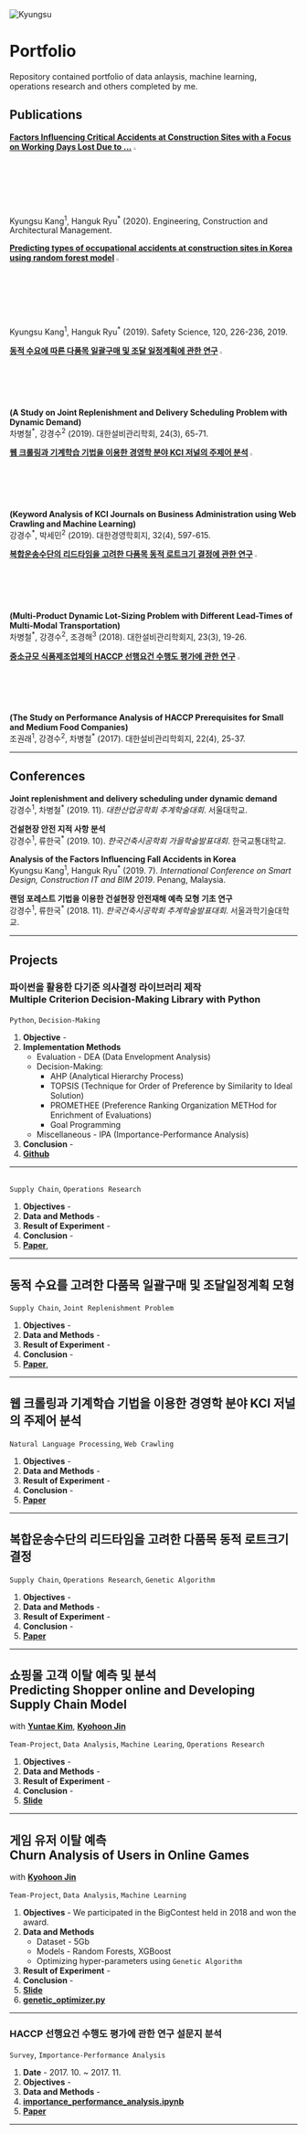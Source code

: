 <img alt="Kyungsu" src="https://img.shields.io/badge/Created%20by-Kyungsu-orange.svg?style=flat&colorA=E1523D&colorB=blue" />

# Portfolio

Repository contained portfolio of data anlaysis, machine learning, operations research and others completed by me.

## Publications

**<a href="/">Factors Influencing Critical Accidents at Construction Sites with a Focus on Working Days Lost Due to ...**</a> <img alt="SCIE" width="3%" src="https://img.shields.io/badge/SCIE%20-yellow.svg" /><br>Kyungsu Kang<sup>1</sup>, Hanguk Ryu<sup>*</sup> (2020). Engineering, Construction and Architectural Management.

**<a href="https://www.sciencedirect.com/science/article/pii/S0925753519301110">Predicting types of occupational accidents at construction sites in Korea using random forest model</a>** <img alt="SCIE" width="3%" src="https://img.shields.io/badge/SCIE%20-yellow.svg" /><br>Kyungsu Kang<sup>1</sup>, Hanguk Ryu<sup>*</sup> (2019). Safety Science, 120, 226-236, 2019.

**<a href="https://www.kci.go.kr/kciportal/ci/sereArticleSearch/ciSereArtiView.kci?sereArticleSearchBean.artiId=ART002511741">동적 수요에 따른 다품목 일괄구매 및 조달 일정계획에 관한 연구</a> <img alt="KCI" width="2.5%" src="https://img.shields.io/badge/KCI%20-yellow.svg" /><br>(A Study on Joint Replenishment and Delivery Scheduling Problem with Dynamic Demand)**<br>차병철<sup>*</sup>, 강경수<sup>2</sup> (2019). 대한설비관리학회, 24(3), 65-71.

**<a href="http://scholar.dkyobobook.co.kr/searchDetail.laf?barcode=4010027136138">웹 크롤링과 기계학습 기법을 이용한 경영학 분야 KCI 저널의 주제어 분석</a> <img alt="KCI" width="2.5%" src="https://img.shields.io/badge/KCI%20-yellow.svg" /><br>(Keyword Analysis of KCI Journals on Business Administration using Web Crawling and Machine Learning)**<br>강경수<sup>*</sup>, 박세민<sup>2</sup> (2019). 대한경영학회지, 32(4), 597-615.

**<a href="http://www.papersearch.net/thesis/article.asp?key=3634070">복합운송수단의 리드타임을 고려한 다품목 동적 로트크기 결정에 관한 연구</a> <img alt="KCI" width="2.5%" src="https://img.shields.io/badge/KCI%20-yellow.svg" /><br>(Multi-Product Dynamic Lot-Sizing Problem with Different Lead-Times of Multi-Modal Transportation)**<br>차병철<sup>*</sup>, 강경수<sup>2</sup>, 조경해<sup>3</sup> (2018). 대한설비관리학회지, 23(3), 19-26.

**<a href="http://www.papersearch.net/thesis/article.asp?key=3568990">중소규모 식품제조업체의 HACCP 선행요건 수행도 평가에 관한 연구</a> <img alt="KCI" width="2.5%" src="https://img.shields.io/badge/KCI%20-yellow.svg" /><br>(The Study on Performance Analysis of HACCP Prerequisites for Small and Medium Food Companies)**<br>조권래<sup>1</sup>, 강경수<sup>2</sup>, 차병철<sup>*</sup> (2017). 대한설비관리학회지, 22(4), 25-37.

---

## Conferences

**Joint replenishment and delivery scheduling under dynamic demand**<br>강경수<sup>1</sup>, 차병철<sup>*</sup> (2019. 11). _대한산업공학회 추계학술대회_. 서울대학교.

**건설현장 안전 지적 사항 분석**<br>강경수<sup>1</sup>, 류한국<sup>*</sup> (2019. 10). _한국건축시공학회 가을학술발표대회_. 한국교통대학교.

**Analysis of the Factors Influencing Fall Accidents in Korea**<br>Kyungsu Kang<sup>1</sup>, Hanguk Ryu<sup>*</sup> (2019. 7). _International Conference on
Smart Design, Construction IT and BIM 2019_. Penang, Malaysia.

**랜덤 포레스트 기법을 이용한 건설현장 안전재해 예측 모형 기초 연구**<br>강경수<sup>1</sup>, 류한국<sup>*</sup> (2018. 11). _한국건축시공학회 추계학술발표대회_. 서울과학기술대학교.

---

## Projects

### 파이썬을 활용한 다기준 의사결정 라이브러리 제작<br>Multiple Criterion Decision-Making Library with Python

`Python`, `Decision-Making`

1. **Objective** - 
2. **Implementation Methods**
    * Evaluation - DEA (Data Envelopment Analysis)
    * Decision-Making:
        * AHP (Analytical Hierarchy Process)
        * TOPSIS (Technique for Order of Preference by Similarity to Ideal Solution)
        * PROMETHEE (Preference Ranking Organization METHod for Enrichment of Evaluations)
        * Goal Programming
    * Miscellaneous - IPA (Importance-Performance Analysis)
4. **Conclusion** - 
5. <a href="https://github.com/unerue/decisionpy" target="_blank"><b>Github</b></a>

---

## 

`Supply Chain`, `Operations Research`

1. **Objectives** - 
2. **Data and Methods** -
3. **Result of Experiment** -
4. **Conclusion** - 
5. [**Paper**](), 

---

## 동적 수요를 고려한 다품목 일괄구매 및 조달일정계획 모형

`Supply Chain`, `Joint Replenishment Problem`

1. **Objectives** - 
2. **Data and Methods** -
3. **Result of Experiment** -
4. **Conclusion** - 
5. [**Paper**](), 

---

## 웹 크롤링과 기계학습 기법을 이용한 경영학 분야 KCI 저널의 주제어 분석

`Natural Language Processing`, `Web Crawling`

1. **Objectives** - 
2. **Data and Methods** -
3. **Result of Experiment** -
4. **Conclusion** - 
5. <a href="https://www.dbpia.co.kr/journal/articleDetail?nodeId=NODE08011424" target="_blank"><b>Paper</b></a>

---

## 복합운송수단의 리드타임을 고려한 다품목 동적 로트크기 결정

`Supply Chain`, `Operations Research`, `Genetic Algorithm`

1. **Objectives** - 
2. **Data and Methods** -
3. **Result of Experiment** -
4. **Conclusion** - 
5. <a href="http://www.papersearch.net/thesis/article.asp?key=3634070" target="_blank"><b>Paper</b></a>

---

## 쇼핑몰 고객 이탈 예측 및 분석<br>Predicting Shopper online and Developing Supply Chain Model

with [**Yuntae Kim**](https://gitlab.com/kwellyt), [**Kyohoon Jin**](https://github.com/fhzh123)

`Team-Project`, `Data Analysis`, `Machine Learing`, `Operations Research`

1. **Objectives** - 
2. **Data and Methods** -
3. **Result of Experiment** -
4. **Conclusion** - 
5. <a href="https://github.com/unerue/portfolio/tree/master/doc/bigdata-competition-2018.pdf" target="_blank"><b>Slide</b></a>

---


## 게임 유저 이탈 예측<br>Churn Analysis of Users in Online Games

with [**Kyohoon Jin**](https://github.com/fhzh123)

`Team-Project`, `Data Analysis`, `Machine Learning`

1. **Objectives** - We participated in the BigContest held in 2018 and won the award.
2. **Data and Methods**
    * Dataset - 5Gb
    * Models - Random Forests, XGBoost
    * Optimizing hyper-parameters using `Genetic Algorithm`
3. **Result of Experiment** - 
4. **Conclusion** - 
5. <a href="https://github.com/unerue/portfolio/tree/master/doc/bigcontest-2018.pdf" target="_blank"><b>Slide</b></a>
6. <a href="https://github.com/unerue/portfolio/tree/master/doc/bigcontest/genetic_optimizer.py" target="_blank"><b>genetic_optimizer.py</b></a>

---



### HACCP 선행요건 수행도 평가에 관한 연구 설문지 분석

`Survey`, `Importance-Performance Analysis`

1. **Date** - 2017. 10. ~ 2017. 11.
1. **Objectives** - 
2. **Data and Methods** -
3. <a href="https://nbviewer.jupyter.org/github/unerue/portfolio/blob/master/portfolio/importance-performance-analysis/importance_performance_analysis.ipynb" target="_blank"><b>importance_performance_analysis.ipynb</b></a>
4. <a href="http://www.papersearch.net/thesis/article.asp?key=3568990" target="_blank"><b>Paper</b></a>

---